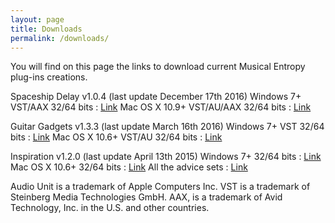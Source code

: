 ```yaml
---
layout: page
title: Downloads
permalink: /downloads/
---
```


You will find on this page the links to download current Musical Entropy plug-ins creations.

Spaceship Delay v1.0.4 (last update December 17th 2016)
Windows 7+ VST/AAX 32/64 bits : [Link](https://static.kvraudio.com/files/1944/spaceshipdelaywin_1_0_4.zip)
Mac OS X 10.9+ VST/AU/AAX 32/64 bits : [Link](https://static.kvraudio.com/files/1944/spaceshipdelaymac_1_0_4.zip)

Guitar Gadgets v1.3.3 (last update March 16th 2016)
Windows 7+ VST 32/64 bits : [Link](http://static.kvraudio.com/files/1944/guitargadgetswin.zip)
Mac OS X 10.6+ VST/AU 32/64 bits : [Link](http://static.kvraudio.com/files/1944/guitargadgetsmac.zip)

Inspiration v1.2.0 (last update April 13th 2015)
Windows 7+ 32/64 bits : [Link](http://static.kvraudio.com/files/1944/inspiration_windows.zip)
Mac OS X 10.6+ 32/64 bits : [Link](http://static.kvraudio.com/files/1944/inspiration_mac.zip)
All the advice sets : [Link](http://static.kvraudio.com/files/1944/inspirationsets.zip)

Audio Unit is a trademark of Apple Computers Inc. VST is a trademark of Steinberg Media Technologies GmbH. AAX, is a trademark of Avid Technology, Inc. in the U.S. and other countries.
